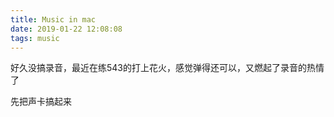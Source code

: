 ```yaml
---
title: Music in mac
date: 2019-01-22 12:08:08
tags: music
---
```


好久没搞录音，最近在练543的打上花火，感觉弹得还可以，又燃起了录音的热情了

先把声卡搞起来
